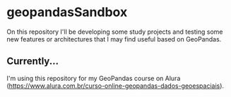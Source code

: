 # geopandasSandbox
On this repository I'll be developing some study projects and testing some new features or architectures that I may find useful based on GeoPandas.

## Currently...
I'm using this repository for my GeoPandas course on Alura (https://www.alura.com.br/curso-online-geopandas-dados-geoespaciais).
